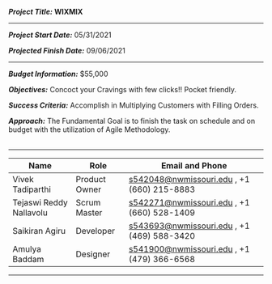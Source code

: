 ***Project Title:*** **WIXMIX**
<hr/>

***Project Start Date:*** 05/31/2021 


***Projected Finish Date:*** 09/06/2021

<hr/>

***Budget Information:*** $55,000
<br/>

***Objectives:*** Concoct your Cravings with few clicks!! Pocket friendly.
<br/>

***Success Criteria:*** Accomplish in Multiplying Customers with Filling Orders.
<br/>

***Approach:*** The Fundamental Goal is to finish the task on schedule and on budget with the utilization of Agile Methodology.
<br/>
<br/>

<hr/>

| Name | Role | Email and Phone |
| ------------------ | ---- | ------------------- |
| Vivek Tadiparthi | Product Owner | s542048@nwmissouri.edu , +1 (660) 215-8883 |
| Tejaswi Reddy Nallavolu | Scrum Master | s542271@nwmissouri.edu , +1 (660) 528-1409 |
| Saikiran Agiru | Developer | s543693@nwmissouri.edu , +1 (469) 588-3420 |
| Amulya Baddam | Designer | s541900@nwmissouri.edu ,  +1 (479) 366-6568 |

<hr/>
